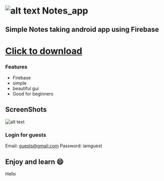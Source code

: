 # ![alt text](https://github.com/Helium-He/Notes_app/blob/master/raws/github_icon_header.png "Logo Title Text 1") Notes_app
## Simple Notes taking android app using Firebase

# [Click to download](https://github.com/Helium-He/Notes_app/raw/master/raws/Notes_app.apk)

### Features
* Firebase
* simple
* beautiful gui
* Good for beginners
## ScreenShots
![alt text](https://github.com/Helium-He/Notes_app/blob/master/raws/screens.png "Logo Title Text 1")

### Login for guests
Email: guests@gmail.com
Password: iamguest

## Enjoy and learn :smile:

Hello

